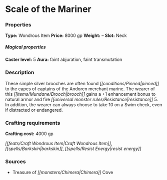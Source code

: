 ﻿---
Title: "Scale of the Mariner"
Type: "Wondrous Item"
Price: "8000 gp"
Weight: "–"
Slot: "Neck"
Caster level: "5"
Aura: "faint abjuration, faint transmutation"
Description: |
  "These simple silver brooches are often found pinned to the capes of captains of the Andoren merchant marine. The wearer of this brooch gains a +1 enhancement bonus to natural armor and fire resistance 5. In addition, the wearer can always choose to take 10 on a Swim check, even if distracted or endangered."
Crafting cost: "4000 gp"
Sources: "['Treasure of Chimera Cove']"
---

# Scale of the Mariner

### Properties

**Type:** Wondrous Item **Price:** 8000 gp **Weight:** – **Slot:** Neck

##### Magical properties

**Caster level:** 5 **Aura:** faint abjuration, faint transmutation

### Description

These simple silver brooches are often found _[[conditions/Pinned|pinned]]_ to the capes of captains of the Andoren merchant marine. The wearer of this _[[items/Mundane/Brooch|brooch]]_ gains a +1 enhancement bonus to natural armor and fire _[[universal monster rules/Resistance|resistance]]_ 5. In addition, the wearer can always choose to take 10 on a Swim check, even if distracted or endangered.

### Crafting requirements

**Crafting cost:** 4000 gp

_[[feats/Craft Wondrous Item|Craft Wondrous Item]]_, _[[spells/Barkskin|barkskin]]_, _[[spells/Resist Energy|resist energy]]_

### Sources

* Treasure of _[[monsters/Chimera|Chimera]]_ Cove